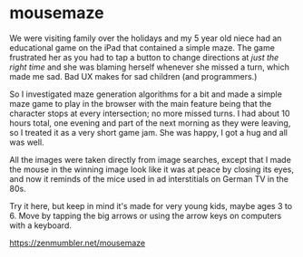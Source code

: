 # mousemaze

We were visiting family over the holidays and my 5 year old niece had an
educational game on the iPad that contained a simple maze. The game
frustrated her as you had to tap a button to change directions at
_just the right time_ and she was blaming herself whenever she missed
a turn, which made me sad. Bad UX makes for sad children (and programmers.)

So I investigated maze generation algorithms for a bit and made a simple
maze game to play in the browser with the main feature being that the
character stops at every intersection; no more missed turns.
I had about 10 hours total, one evening and part of the next morning as
they were leaving, so I treated it as a very short game jam. She was happy,
I got a hug and all was well.

All the images were taken directly from image searches, except that I made
the mouse in the winning image look like it was at peace by closing its
eyes, and now it reminds of the mice used in ad interstitials on German
TV in the 80s.

Try it here, but keep in mind it's made for very young kids, maybe ages
3 to 6. Move by tapping the big arrows or using the arrow keys on
computers with a keyboard.

https://zenmumbler.net/mousemaze

